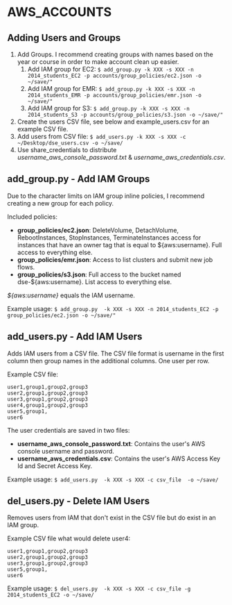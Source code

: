AWS_ACCOUNTS
============


## Adding Users and Groups

1. Add Groups. I recommend creating groups with names based on the year or course in order to make account clean up easier.
    1. Add IAM group for EC2: `$ add_group.py -k XXX -s XXX -n 2014_students_EC2 -p accounts/group_policies/ec2.json -o ~/save/"`
    2. Add IAM group for EMR: `$ add_group.py -k XXX -s XXX -n 2014_students_EMR -p accounts/group_policies/emr.json -o ~/save/"`
    3. Add IAM group for S3: `$ add_group.py -k XXX -s XXX -n 2014_students_S3 -p accounts/group_policies/s3.json -o ~/save/"`
2. Create the users CSV file, see below and example_users.csv for an example CSV file.
3. Add users from CSV file: `$ add_users.py -k XXX -s XXX -c ~/Desktop/dse_users.csv -o ~/save/`
4. Use share_credentials to distribute *username_aws_console_password.txt* & *username_aws_credentials.csv*.


## add_group.py - Add IAM Groups
Due to the character limits on IAM group inline policies, I recommend creating a new group for each policy. 

Included policies:

* **group_policies/ec2.json**: DeleteVolume, DetachVolume, RebootInstances, StopInstances, TerminateInstances access for instances that have an owner tag that is equal to ${aws:username}. Full access to everything else.
* **group_policies/emr.json**: Access to list clusters and submit new job flows.
* **group_policies/s3.json**: Full access to the bucket named dse-${aws:username}. List access to everything else.

*${aws:username}* equals the IAM username.

Example usage: `$ add_group.py  -k XXX -s XXX -n 2014_students_EC2 -p group_policies/ec2.json -o ~/save/"`


## add_users.py - Add IAM Users

Adds IAM users from a CSV file. The CSV file format is username in the first column then group names in the additional columns. One user per row.

Example CSV file:

```
user1,group1,group2,group3
user2,group1,group2,group3
user3,group1,group2,group3
user4,group1,group2,group3
user5,group1,
user6
```

The user credentials are saved in two files:

* **username_aws_console_password.txt**: Contains the user's AWS console username and password.
* **username_aws_credentials.csv**: Contains the user's AWS Access Key Id and Secret Access Key. 

Example usage: `$ add_users.py  -k XXX -s XXX -c csv_file  -o ~/save/`


## del_users.py - Delete IAM Users

Removes users from IAM that don't exist in the CSV file but do exist in an IAM group.

Example CSV file what would delete user4:

```
user1,group1,group2,group3
user2,group1,group2,group3
user3,group1,group2,group3
user5,group1,
user6
```

Example usage:  `$ del_users.py  -k XXX -s XXX -c csv_file -g 2014_students_EC2 -o ~/save/`

